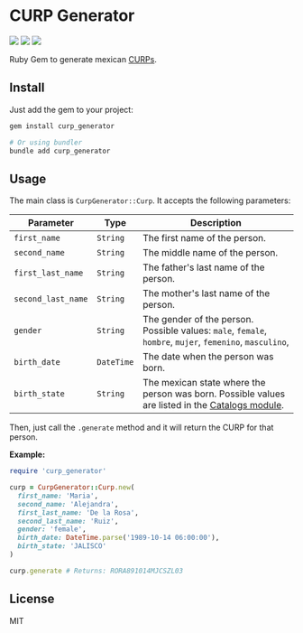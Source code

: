 # CURP Generator

![](https://img.shields.io/badge/build-passing-green)
![](https://img.shields.io/badge/ruby-%3E%3D%202.6.5-blue)
![](https://img.shields.io/github/license/yotepresto-com/curp-generator?color=blue)

Ruby Gem to generate mexican [CURPs](https://en.wikipedia.org/wiki/Unique_Population_Registry_Code).

## Install

Just add the gem to your project:

```sh
gem install curp_generator

# Or using bundler
bundle add curp_generator
```

## Usage

The main class is `CurpGenerator::Curp`. It accepts the following parameters:

| Parameter | Type | Description |
| --------- | ---- | ----------- |
|`first_name`|`String`|The first name of the person.|
|`second_name`|`String`|The middle name of the person.|
|`first_last_name`|`String`|The father's last name of the person.|
|`second_last_name`|`String`|The mother's last name of the person.|
|`gender`|`String`|The gender of the person. Possible values: `male`, `female`, `hombre`, `mujer`, `femenino`, `masculino`,|
|`birth_date`|`DateTime`|The date when the person was born.|
|`birth_state`|`String`|The mexican state where the person was born. Possible values are listed in the [Catalogs module](/lib/catalogs.rb).|

Then, just call the `.generate` method and it will return the CURP for that person.

**Example:**

```rb
require 'curp_generator'

curp = CurpGenerator::Curp.new(
  first_name: 'Maria',
  second_name: 'Alejandra',
  first_last_name: 'De la Rosa',
  second_last_name: 'Ruiz',
  gender: 'female',
  birth_date: DateTime.parse('1989-10-14 06:00:00'),
  birth_state: 'JALISCO'
)

curp.generate # Returns: RORA891014MJCSZL03
```

## License

MIT
